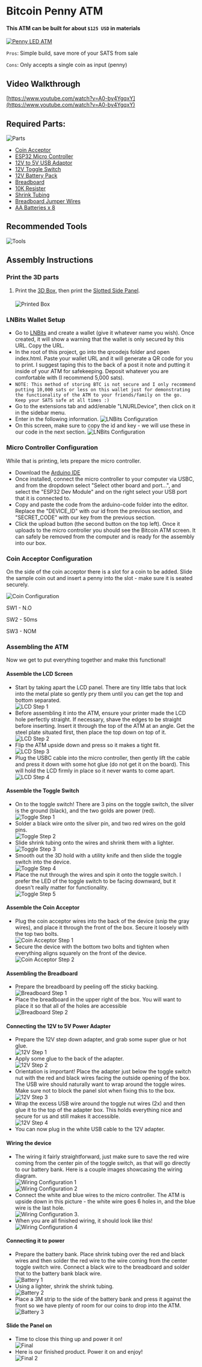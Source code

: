 # Bitcoin Penny ATM

#### This ATM can be built for about `$125 USD` in materials

[![Penny LED ATM](../../images/penny-atm.jpg)](../../images/penny-atm-large.jpg)

`Pros`: Simple build, save more of your SATS from sale

`Cons`: Only accepts a single coin as input (penny)


## Video Walkthrough
[https://www.youtube.com/watch?v=A0-by4YgqxY](https://www.youtube.com/watch?v=A0-by4YgqxY)

## Required Parts:

![Parts](../../images/penny-parts.jpg)

- [Coin Acceptor](https://amzn.to/40AHUHj)
- [ESP32 Micro Controller](https://amzn.to/40ixlse)
- [12V to 5V USB Adaptor](https://amzn.to/3L7NEUk)
- [12V Toggle Switch](https://amzn.to/3UNaFzg)
- [12V Battery Pack](https://amzn.to/3H1W39t)
- [Breadboard](https://amzn.to/40iYhb4)
- [10K Resister](https://amzn.to/40sGIFH)
- [Shrink Tubing](https://amzn.to/3ojl0H0)
- [Breadboard Jumper Wires](https://amzn.to/3GPbUIl)
- [AA Batteries x 8](https://amzn.to/41vrUqK)

## Recommended Tools

![Tools](../../images/tools.jpg)

## Assembly Instructions

### Print the 3D parts
1. Print the [3D Box](../../3D/body.stl), then print the [Slotted Side Panel](../../3D/lid.stl).
   ####
   ![Printed Box](../../images/box.jpg)

### LNBits Wallet Setup
- Go to [LNBits](https://legend.lnbits.com/) and create a wallet (give it whatever name you wish). Once created, it will show a warning that the wallet is only secured by this URL.  Copy the URL.
- In the root of this project, go into the qrcodejs folder and open index.html.  Paste your wallet URL and it will generate a QR code for you to print.  I suggest taping this to the back of a post it note and putting it inside of your ATM for safekeeping. Deposit whatever you are comfortable with (I recommend 5,000 sats).
- `NOTE: This method of storing BTC is not secure and I only recommend putting 10,000 sats or less on this wallet just for demonstrating the functionality of the ATM to your friends/family on the go.  Keep your SATS safe at all times :)`
- Go to the extensions tab and add/enable "LNURLDevice", then click on it in the sidebar menu.
- Enter in the following information.  ![LNBits Configuration](../../images/lnbits-configuration.png)
- On this screen, make sure to copy the id and key - we will use these in our code in the next section. ![LNBits Configuration](../../images/lnbits-device-info.png)

### Micro Controller Configuration
While that is printing, lets prepare the micro controller.
- Download the [Arduino IDE](https://www.arduino.cc/en/software)
- Once installed, connect the micro controller to your computer via USBC, and from the dropdown select "Select other board and port...", and select the "ESP32 Dev Module" and on the right select your USB port that it is connected to.
- Copy and paste the code from the arduino-code folder into the editor. Replace the "DEVICE_ID" with our id from the previous section, and "SECRET_CODE" with our key from the previous section.
- Click the upload button (the second button on the top left).  Once it uploads to the micro controller you should see the Bitcoin ATM screen.  It can safely be removed from the computer and is ready for the assembly into our box.

### Coin Acceptor Configuration
On the side of the coin acceptor there is a slot for a coin to be added.  Slide the sample coin out and insert a penny into the slot - make sure it is seated securely.

![Coin Configuration](../../images/penny-configuration.jpg)

SW1 - N.O

SW2 - 50ms

SW3 - NOM

### Assembling the ATM
Now we get to put everything together and make this functional!


#### Assemble the LCD Screen
- Start by taking apart the LCD panel. There are tiny little tabs that lock into the metal plate so gently pry them until you can get the top and bottom separated.<br /> ![LCD Step 1](../../images/lcd-step-1.jpg)
- Before assembling it into the ATM, ensure your printer made the LCD hole perfectly straight.  If necessary, shave the edges to be straight before inserting. Insert it through the top of the ATM at an angle.  Get the steel plate situated first, then place the top down on top of it.<br /> ![LCD Step 2](../../images/lcd-step-2.jpg)
- Flip the ATM upside down and press so it makes a tight fit.<br /> ![LCD Step 3](../../images/lcd-step-3.jpg)
- Plug the USBC cable into the micro controller, then gently lift the cable and press it down with some hot glue (do not get it on the board).  This will hold the LCD firmly in place so it never wants to come apart.<br /> ![LCD Step 4](../../images/lcd-step-4.jpg)

#### Assemble the Toggle Switch
- On to the toggle switch! There are 3 pins on the toggle switch, the silver is the ground (black), and the two golds are power (red).<br /> ![Toggle Step 1](../../images/toggle-step-1.jpg)
- Solder a black wire onto the silver pin, and two red wires on the gold pins.<br /> ![Toggle Step 2](../../images/toggle-step-2.jpg)
- Slide shrink tubing onto the wires and shrink them with a lighter.<br /> ![Toggle Step 3](../../images/toggle-step-3.jpg)
- Smooth out the 3D hold with a utility knife and then slide the toggle switch into the device.<br /> ![Toggle Step 4](../../images/toggle-step-4.jpg)
- Place the nut through the wires and spin it onto the toggle switch.  I prefer the LED of the toggle switch to be facing downward, but it doesn't really matter for functionality.<br /> ![Toggle Step 5](../../images/toggle-step-5.jpg)

#### Assemble the Coin Acceptor
- Plug the coin acceptor wires into the back of the device (snip the gray wires), and place it through the front of the box.  Secure it loosely with the top two bolts.<br /> ![Coin Acceptor Step 1](../../images/acceptor-step-1.jpg)
- Secure the device with the bottom two bolts and tighten when everything aligns squarely on the front of the device.<br /> ![Coin Acceptor Step 2](../../images/acceptor-step-2.jpg)

#### Assembling the Breadboard
- Prepare the breadboard by peeling off the sticky backing. <br /> ![Breadboard Step 1](../../images/breadboard-step-1.jpg)
- Place the breadboard in the upper right of the box.  You will want to place it so that all of the holes are accessible <br /> ![Breadboard Step 2](../../images/breadboard-step-2.jpg)

#### Connecting the 12V to 5V Power Adapter
- Prepare the 12V step down adapter, and grab some super glue or hot glue. <br /> ![12V Step 1](../../images/12v-step-1.jpg)
- Apply some glue to the back of the adapter. <br /> ![12V Step 2](../../images/12v-step-2.jpg)
- Orientation is important!  Place the adapter just below the toggle switch nut with the red and black wires facing the outside opening of the box.  The USB wire should naturally want to wrap around the toggle wires.  Make sure not to block the panel slot when fixing this to the box. <br /> ![12V Step 3](../../images/12v-step-3.jpg)
- Wrap the excess USB wire around the toggle nut wires (2x) and then glue it to the top of the adapter box.  This holds everything nice and secure for us and still makes it accessible. <br /> ![12V Step 4](../../images/12v-step-4.jpg)
- You can now plug in the white USB cable to the 12V adapter.

#### Wiring the device
- The wiring it fairly straightforward, just make sure to save the red wire coming from the center pin of the toggle switch, as that will go directly to our battery bank.  Here is a couple images showcasing the wiring diagram. <br /> ![Wiring Configuration 1](../../images/wiring-configuration.png) <br /> ![Wiring Configuration 2](../../images/wiring-configuration-2.jpg)
- Connect the white and blue wires to the micro controller.  The ATM is upside down in this picture - the white wire goes 6 holes in, and the blue wire is the last hole. <br /> ![Wiring Configuration 3](../../images/wiring-configuration-3.jpg).
- When you are all finished wiring, it should look like this! <br /> ![Wiring Configuration 4](../../images/wiring-configuration-4.jpg)

#### Connecting it to power
- Prepare the battery bank. Place shrink tubing over the red and black wires and then solder the red wire to the wire coming from the center toggle switch wire.  Connect a black wire to the breadboard and solder that to the battery bank black wire. <br /> ![Battery 1](../../images/battery-1.jpg)
- Using a lighter, shrink the shrink tubing. <br /> ![Battery 2](../../images/battery-2.jpg)
- Place a 3M strip to the side of the battery bank and press it against the front so we have plenty of room for our coins to drop into the ATM. ![Battery 3](../../images/battery-3.jpg)

#### Slide the Panel on
- Time to close this thing up and power it on! <br /> ![Final](../../images/penny-final-1.jpg)
- Here is our finished product.  Power it on and enjoy! <br /> ![Final 2](../../images/penny-final-2.jpg) 